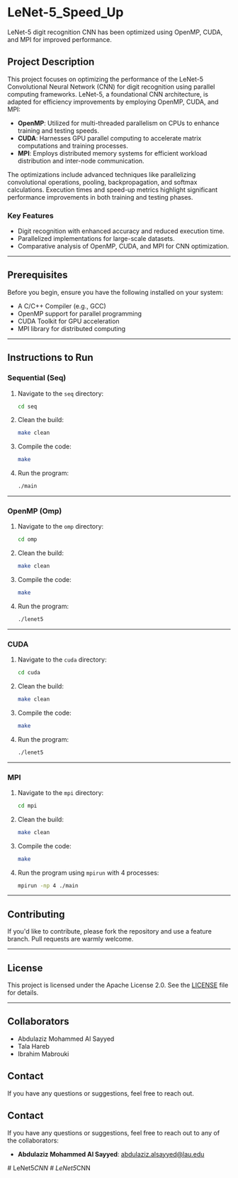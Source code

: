 
# LeNet-5_Speed_Up

LeNet-5 digit recognition CNN has been optimized using OpenMP, CUDA, and MPI for improved performance.

## Project Description

This project focuses on optimizing the performance of the LeNet-5 Convolutional Neural Network (CNN) for digit recognition using parallel computing frameworks. LeNet-5, a foundational CNN architecture, is adapted for efficiency improvements by employing OpenMP, CUDA, and MPI:

- **OpenMP**: Utilized for multi-threaded parallelism on CPUs to enhance training and testing speeds.
- **CUDA**: Harnesses GPU parallel computing to accelerate matrix computations and training processes.
- **MPI**: Employs distributed memory systems for efficient workload distribution and inter-node communication.

The optimizations include advanced techniques like parallelizing convolutional operations, pooling, backpropagation, and softmax calculations. Execution times and speed-up metrics highlight significant performance improvements in both training and testing phases.

### Key Features
- Digit recognition with enhanced accuracy and reduced execution time.
- Parallelized implementations for large-scale datasets.
- Comparative analysis of OpenMP, CUDA, and MPI for CNN optimization.

---

## Prerequisites
Before you begin, ensure you have the following installed on your system:
- A C/C++ Compiler (e.g., GCC)
- OpenMP support for parallel programming
- CUDA Toolkit for GPU acceleration
- MPI library for distributed computing

---

## Instructions to Run

### Sequential (Seq)
1. Navigate to the `seq` directory:
   ```bash
   cd seq
   ```
2. Clean the build:
   ```bash
   make clean
   ```
3. Compile the code:
   ```bash
   make
   ```
4. Run the program:
   ```bash
   ./main
   ```

---

### OpenMP (Omp)
1. Navigate to the `omp` directory:
   ```bash
   cd omp
   ```
2. Clean the build:
   ```bash
   make clean
   ```
3. Compile the code:
   ```bash
   make
   ```
4. Run the program:
   ```bash
   ./lenet5
   ```

---

### CUDA
1. Navigate to the `cuda` directory:
   ```bash
   cd cuda
   ```
2. Clean the build:
   ```bash
   make clean
   ```
3. Compile the code:
   ```bash
   make
   ```
4. Run the program:
   ```bash
   ./lenet5
   ```

---

### MPI
1. Navigate to the `mpi` directory:
   ```bash
   cd mpi
   ```
2. Clean the build:
   ```bash
   make clean
   ```
3. Compile the code:
   ```bash
   make
   ```
4. Run the program using `mpirun` with 4 processes:
   ```bash
   mpirun -np 4 ./main
   ```

---

## Contributing
If you'd like to contribute, please fork the repository and use a feature branch. Pull requests are warmly welcome.

---

## License
This project is licensed under the Apache License 2.0. See the [LICENSE](LICENSE) file for details.

---

## Collaborators
- Abdulaziz Mohammed Al Sayyed
- Tala Hareb
- Ibrahim Mabrouki

## Contact
If you have any questions or suggestions, feel free to reach out.

## Contact
If you have any questions or suggestions, feel free to reach out to any of the collaborators:

- **Abdulaziz Mohammed Al Sayyed**: [abdulaziz.alsayyed@lau.edu](mailto:abdulaziz.alsayyed@lau.edu)


#   L e N e t 5 _ C N N  
 #   L e N e t 5 _ C N N  
 